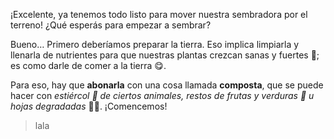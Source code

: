 ¡Excelente, ya tenemos todo listo para mover nuestra sembradora por el terreno! ¿Qué esperás para empezar a sembrar?  

Bueno… Primero deberíamos preparar la tierra. Eso implica limpiarla y llenarla de nutrientes para que nuestras plantas crezcan sanas y fuertes :muscle:; es como darle de comer a la tierra :yum:. 

Para eso, hay que **abonarla** con una cosa llamada **composta**, que se puede hacer con _estiércol :poop: de ciertos animales, restos de frutas y verduras :sweet_potato: u hojas degradadas_ :fallen_leaf::maple_leaf:. ¡Comencemos!

> lala
